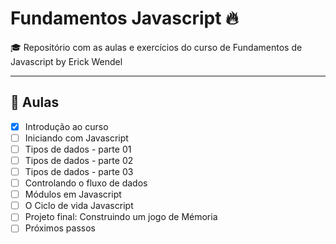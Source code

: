 # Fundamentos Javascript 🔥
🎓 Repositório com as aulas e exercícios do curso de Fundamentos de Javascript by Erick Wendel

----

## 🤯 Aulas

- [x] Introdução ao curso
- [ ] Iniciando com Javascript
- [ ] Tipos de dados - parte 01
- [ ] Tipos de dados - parte 02
- [ ] Tipos de dados - parte 03
- [ ] Controlando o fluxo de dados
- [ ] Módulos em Javascript
- [ ] O Ciclo de vida Javascript
- [ ] Projeto final: Construindo um jogo de Mémoria
- [ ] Próximos passos
